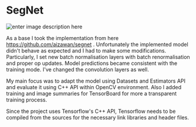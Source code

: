# SegNet

![enter image description here](http://mishurov.co.uk/images/github/cv_ml_probes/segnet.png)

As a base I took the implementation from here https://github.com/aizawan/segnet . Unfortunately the implemented model didn't behave as expected and I had to make some modifications. Particularly, I set new batch normalisation layers with batch renormalisation and proper op updates. Model predictions became consistent with the training mode. I've changed the convolution layers as well.

My main focus was to adapt the model using Datasets and Estimators API and evaluate it using C++ API within OpenCV environment. Also I added training and image summaries for TensorBoard for more a transparent training process.

Since the project uses Tensorflow's C++ API, Tensorflow needs to be compiled from the sources for the necessary link libraries and header files. 
